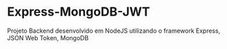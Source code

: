 # Express-MongoDB-JWT
Projeto Backend desenvolvido em NodeJS utilizando o framework Express, JSON Web Token, MongoDB
